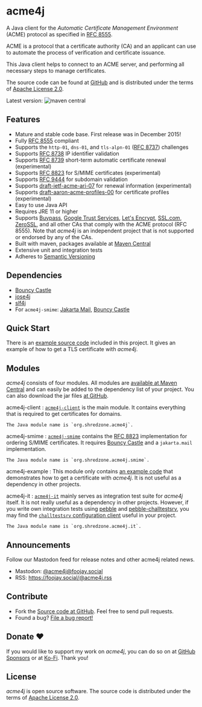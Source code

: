 # acme4j

A Java client for the _Automatic Certificate Management Environment_ (ACME) protocol as specified in [RFC 8555](https://tools.ietf.org/html/rfc8555).

ACME is a protocol that a certificate authority (CA) and an applicant can use to automate the process of verification and certificate issuance.

This Java client helps to connect to an ACME server, and performing all necessary steps to manage certificates.

The source code can be found at [GitHub](https://github.com/shred/acme4j) and is distributed under the terms of [Apache License 2.0](http://www.apache.org/licenses/LICENSE-2.0).

Latest version: ![maven central](https://shredzone.org/maven-central/org.shredzone.acme4j/acme4j/badge.svg)

## Features

* Mature and stable code base. First release was in December 2015!
* Fully [RFC 8555](https://tools.ietf.org/html/rfc8555) compliant
* Supports the `http-01`, `dns-01`, and `tls-alpn-01` ([RFC 8737](https://tools.ietf.org/html/rfc8737)) challenges
* Supports [RFC 8738](https://tools.ietf.org/html/rfc8738) IP identifier validation
* Supports [RFC 8739](https://tools.ietf.org/html/rfc8739) short-term automatic certificate renewal (experimental)
* Supports [RFC 8823](https://tools.ietf.org/html/rfc8823) for S/MIME certificates (experimental)
* Supports [RFC 9444](https://tools.ietf.org/html/rfc9444) for subdomain validation
* Supports [draft-ietf-acme-ari-07](https://www.ietf.org/archive/id/draft-ietf-acme-ari-07.html) for renewal information (experimental)
* Supports [draft-aaron-acme-profiles-00](https://www.ietf.org/archive/id/draft-aaron-acme-profiles-00.html) for certificate profiles (experimental)
* Easy to use Java API
* Requires JRE 11 or higher
* Supports [Buypass](https://buypass.com/), [Google Trust Services](https://pki.goog/), [Let's Encrypt](https://letsencrypt.org/), [SSL.com](https://www.ssl.com/), [ZeroSSL](https://zerossl.com/), and all other CAs that comply with the ACME protocol (RFC 8555). Note that _acme4j_ is an independent project that is not supported or endorsed by any of the CAs.
* Built with maven, packages available at [Maven Central](http://search.maven.org/#search|ga|1|g%3A%22org.shredzone.acme4j%22)
* Extensive unit and integration tests
* Adheres to [Semantic Versioning](https://semver.org/)

## Dependencies

* [Bouncy Castle](https://www.bouncycastle.org/)
* [jose4j](https://bitbucket.org/b_c/jose4j/wiki/Home)
* [slf4j](http://www.slf4j.org/)
* For `acme4j-smime`: [Jakarta Mail](https://eclipse-ee4j.github.io/mail/), [Bouncy Castle](https://www.bouncycastle.org/)

## Quick Start

There is an [example source code](example.md) included in this project. It gives an example of how to get a TLS certificate with _acme4j_.

## Modules

_acme4j_ consists of four modules. All modules are [available at Maven Central](https://mvnrepository.com/artifact/org.shredzone.acme4j) and can easily be added to the dependency list of your project. You can also download the jar files [at GitHub](https://github.com/shred/acme4j/releases/latest).

acme4j-client
:   [`acme4j-client`](https://mvnrepository.com/artifact/org.shredzone.acme4j/acme4j-client/latest) is the main module. It contains everything that is required to get certificates for domains.

    The Java module name is `org.shredzone.acme4j`.

acme4j-smime
:   [`acme4j-smime`](https://mvnrepository.com/artifact/org.shredzone.acme4j/acme4j-smime/latest) contains the [RFC 8823](https://tools.ietf.org/html/rfc8823) implementation for ordering S/MIME certificates. It requires [Bouncy Castle](https://www.bouncycastle.org/java.html) and a `jakarta.mail` implementation.

    The Java module name is `org.shredzone.acme4j.smime`.

acme4j-example
:   This module only contains [an example code](example.md) that demonstrates how to get a certificate with _acme4j_. It is not useful as a dependency in other projects.

acme4j-it
:   [`acme4j-it`](https://mvnrepository.com/artifact/org.shredzone.acme4j/acme4j-it/latest) mainly serves as integration test suite for _acme4j_ itself. It is not really useful as a dependency in other projects. However, if you write own integration tests using [pebble](https://github.com/letsencrypt/pebble) and [pebble-challtestsrv](https://hub.docker.com/r/letsencrypt/pebble-challtestsrv), you may find the [`challtestsrv` configuration client](acme4j-it/apidocs/org.shredzone.acme4j.it/org/shredzone/acme4j/it/BammBammClient.html) useful in your project.

    The Java module name is `org.shredzone.acme4j.it`.

## Announcements

Follow our Mastodon feed for release notes and other acme4j related news.

* Mastodon: <a href="https://foojay.social/@acme4j" rel="me">@acme4j@foojay.social</a>
* RSS: https://foojay.social/@acme4j.rss

## Contribute

* Fork the [Source code at GitHub](https://github.com/shred/acme4j). Feel free to send pull requests.
* Found a bug? [File a bug report!](https://github.com/shred/acme4j/issues)

## Donate ♥️

If you would like to support my work on _acme4j_, you can do so on at [GitHub Sponsors](https://github.com/sponsors/shred) or at [Ko-Fi](https://ko-fi.com/shredzone). Thank you!

## License

_acme4j_ is open source software. The source code is distributed under the terms of [Apache License 2.0](http://www.apache.org/licenses/LICENSE-2.0).
